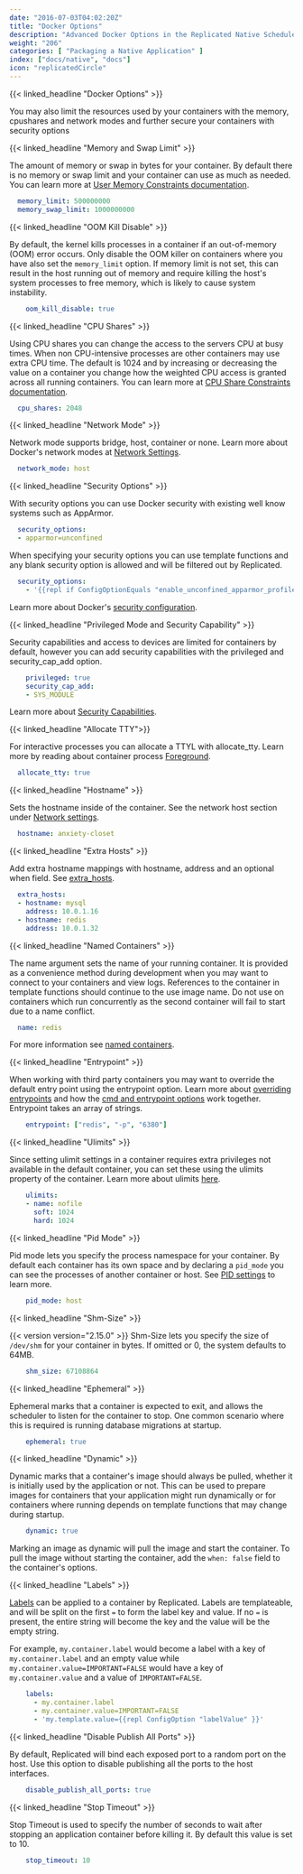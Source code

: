 ```yaml
---
date: "2016-07-03T04:02:20Z"
title: "Docker Options"
description: "Advanced Docker Options in the Replicated Native Scheduler"
weight: "206"
categories: [ "Packaging a Native Application" ]
index: ["docs/native", "docs"]
icon: "replicatedCircle"
---
```


{{< linked_headline "Docker Options" >}}

You may also limit the resources used by your containers with the memory, cpushares and network modes and further secure your containers with security options

{{< linked_headline "Memory and Swap Limit" >}}

The amount of memory or swap in bytes for your container.  By default there is no memory or swap limit and your container can use as much as needed.  You can learn more at [User Memory Constraints documentation](https://docs.docker.com/engine/reference/run/#/user-memory-constraints).

```yaml
  memory_limit: 500000000
  memory_swap_limit: 1000000000
```

{{< linked_headline "OOM Kill Disable" >}}

By default, the kernel kills processes in a container if an out-of-memory (OOM) error occurs. Only disable the OOM killer on containers where you have also set the `memory_limit` option. If memory limit is not set, this can result in the host running out of memory and require killing the host's system processes to free memory, which is likely to cause system instability.

```yaml
    oom_kill_disable: true
```

{{< linked_headline "CPU Shares" >}}

Using CPU shares you can change the access to the servers CPU at busy times.  When non CPU-intensive processes are other containers may use extra CPU time.  The default is 1024 and by increasing or decreasing the value on a container you change how the weighted CPU access is granted across all running containers.  You can learn more at [CPU Share Constraints documentation](https://docs.docker.com/engine/reference/run/#/cpu-share-constraint).

```yaml
  cpu_shares: 2048
```

{{< linked_headline "Network Mode" >}}

Network mode supports bridge, host, container or none.  Learn more about Docker's network modes at [Network Settings](https://docs.docker.com/engine/reference/run/#/network-settings).

```yaml
  network_mode: host
```

{{< linked_headline "Security Options" >}}

With security options you can use Docker security with existing well know systems such as AppArmor.

```yaml
  security_options:
  - apparmor=unconfined
```

When specifying your security options you can use template functions and any blank security option is allowed and will be filtered out by Replicated.

```yaml
  security_options:
    - '{{repl if ConfigOptionEquals "enable_unconfined_apparmor_profile" "1"}}apparmor=unconfined{{repl end}}'
```

Learn more about Docker's [security configuration](https://docs.docker.com/engine/reference/run/#/security-configuration).

{{< linked_headline "Privileged Mode and Security Capability" >}}

Security capabilities and access to devices are limited for containers by default, however you can add security capabilities with the privileged and security_cap_add option.

```yaml
    privileged: true
    security_cap_add:
    - SYS_MODULE
```

Learn more about [Security Capabilities](https://docs.docker.com/engine/reference/run/#/runtime-privilege-and-linux-capabilities).

{{< linked_headline "Allocate TTY">}}

For interactive processes you can allocate a TTYL with allocate_tty.  Learn more by reading about container process [Foreground](https://docs.docker.com/engine/reference/run/#/foreground).

```yaml
  allocate_tty: true
```

{{< linked_headline "Hostname" >}}

Sets the hostname inside of the container.  See the network host section under [Network settings](https://docs.docker.com/engine/reference/run/#/network-settings).

```yaml
  hostname: anxiety-closet
```

{{< linked_headline "Extra Hosts" >}}

Add extra hostname mappings with hostname, address and an optional when field.  See [extra_hosts](https://docs.docker.com/compose/compose-file/#extrahosts).

```yaml
  extra_hosts:
  - hostname: mysql
    address: 10.0.1.16
  - hostname: redis
    address: 10.0.1.32
```

{{< linked_headline "Named Containers" >}}

The name argument sets the name of your running container. It is provided as a convenience method during development when you may want to connect to your containers and view logs. References to the container in template functions should continue to the use image name.  Do not use on containers which run concurrently as the second container will fail to start due to a name conflict.

```yaml
  name: redis
```

For more information see [named containers](https://docs.docker.com/engine/reference/run/#/container-identification).

{{< linked_headline "Entrypoint" >}}

When working with third party containers you may want to override the default entry point using the entrypoint option.
Learn more about [overriding entrypoints](https://docs.docker.com/engine/reference/builder/#/entrypoint) and how the [cmd and entrypoint options](https://docs.docker.com/engine/reference/builder/#/understand-how-cmd-and-entrypoint-interact) work together.  Entrypoint takes an array of strings.

```yaml
    entrypoint: ["redis", "-p", "6380"]
```

{{< linked_headline "Ulimits" >}}

Since setting ulimit settings in a container requires extra privileges not available in the default container, you can set these using the ulimits property of the container. Learn more about ulimits [here](https://docs.docker.com/engine/reference/commandline/run/#/set-ulimits-in-container---ulimit).

```yaml
    ulimits:
    - name: nofile
      soft: 1024
      hard: 1024
```

{{< linked_headline "Pid Mode" >}}

Pid mode lets you specify the process namespace for your container. By default each container has its own space and by declaring a `pid_mode` you can see the processes of another container or host. See [PID settings](https://docs.docker.com/engine/reference/run/#pid-settings---pid) to learn more.

```yaml
    pid_mode: host
```

{{< linked_headline "Shm-Size" >}}

{{< version version="2.15.0" >}} Shm-Size lets you specify the size of `/dev/shm` for your container in bytes. If omitted or 0, the system defaults to 64MB.

```yaml
    shm_size: 67108864
```

{{< linked_headline "Ephemeral" >}}

Ephemeral marks that a container is expected to exit, and allows the scheduler to listen for the container to stop. One common scenario where this is required is running database migrations at startup.

```yaml
    ephemeral: true
```

{{< linked_headline "Dynamic" >}}

Dynamic marks that a container's image should always be pulled, whether it is initially used by the application or not. This can be used to prepare images for containers that your application might run dynamically or for containers where running depends on template functions that may change during startup.

```yaml
    dynamic: true
```

Marking an image as dynamic will pull the image and start the container. To pull the image without starting the container, add the `when: false` field to the container's options.

{{< linked_headline "Labels" >}}

[Labels](https://docs.docker.com/config/labels-custom-metadata/) can be applied to a container by Replicated. Labels are templateable, and will be split on the first `=` to form the label key and value. If no `=` is present, the entire string will become the key and the value will be the empty string.

For example, `my.container.label` would become a label with a key of `my.container.label` and an empty value while `my.container.value=IMPORTANT=FALSE` would have a key of `my.container.value` and a value of `IMPORTANT=FALSE`.

```yaml
    labels:
      - my.container.label
      - my.container.value=IMPORTANT=FALSE
      - 'my.template.value={{repl ConfigOption "labelValue" }}'
```

{{< linked_headline "Disable Publish All Ports" >}}

By default, Replicated will bind each exposed port to a random port on the host. Use this option to disable publishing all the ports to the host interfaces.

```yaml
    disable_publish_all_ports: true
```

{{< linked_headline "Stop Timeout" >}}

Stop Timeout is used to specify the number of seconds to wait after stopping an application container before killing it. By default this value is set to 10.

```yaml
    stop_timeout: 10
```
